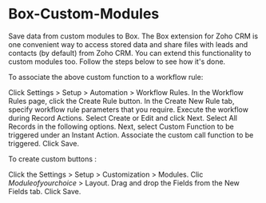 # Box-Custom-Modules
Save data from custom modules to Box.
The Box extension for Zoho CRM is one convenient way to access stored data and share files with leads and contacts (by default) from Zoho CRM. You can extend this functionality to custom modules too. Follow the steps below to see how it's done.
 
To associate the above custom function to a workflow rule:
 
Click Settings > Setup > Automation > Workflow Rules.
In the Workflow Rules page, click the Create Rule button.
In the Create New Rule tab, specify workflow rule parameters that you require.
Execute the workflow during Record Actions. Select Create or Edit and click Next.
Select All Records in the following options.
Next, select Custom Function to be triggered under an Instant Action.
Associate the custom call function to be triggered.
Click Save.

To create custom buttons :
 
Click the Settings > Setup > Customization > Modules.
Clic  $Module of your choice$ > Layout.
Drag and drop the Fields from the New Fields tab.
Click Save.

